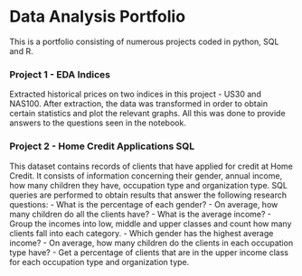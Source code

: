 # Data Analysis Portfolio
This is a portfolio consisting of numerous projects coded in python, SQL and R.

### Project 1 - EDA Indices
Extracted historical prices on two indices in this project - US30 and NAS100. 
After extraction, the data was transformed in order to obtain certain statistics and plot the relevant graphs.
All this was done to provide answers to the questions seen in the notebook.

### Project 2 - Home Credit Applications SQL
This dataset contains records of clients that have applied for credit at Home Credit. It consists of information concerning their gender, annual income, how many children they have, occupation type and organization type. SQL queries are performed to obtain results that answer the following research questions:
      - What is the percentage of each  gender?
      - On average, how many children do all the clients have?
      - What is the average income?
      - Group the incomes into low, middle and upper classes and count how many clients fall into each category.
      - Which gender has the highest average income?
      - On average, how many children do the clients in each occupation type have?
      - Get a percentage of clients that are in the upper income class for each occupation type and organization type.

